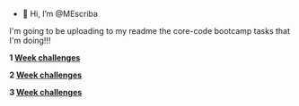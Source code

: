- 👋 Hi, I’m @MEscriba

I'm going to be uploading to my readme the core-code bootcamp tasks that I'm doing!!!

**1 [Week challenges](https://github.com/MEscriba/MEscriba/blob/main/bootcamp_corecode_week1)**

**2 [Week challenges](https://github.com/MEscriba/MEscriba/blob/main/bootcamp_corecode_week2)**

**3 [Week challenges](https://github.com/MEscriba/MEscriba/blob/main/bootcamp_corecode_week3)**





<!---
MEscriba/MEscriba is a ✨ special ✨ repository because its `README.md` (this file) appears on your GitHub profile.
You can click the Preview link to take a look at your changes.
--->
